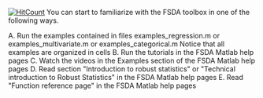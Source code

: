 
[![HitCount](http://hits.dwyl.io/UniprJRC/FSDAdev.svg)](http://hits.dwyl.io/UniprJRC/FSDAdev)
You can start to familiarize with the FSDA toolbox in one of the following ways.

A. Run the examples contained in files examples_regression.m or examples_multivariate.m or examples_categorical.m 
   Notice that all examples are organized in cells
B. Run the tutorials in the FSDA Matlab help pages 
C. Watch the videos in the Examples section of the FSDA Matlab help pages 
D. Read section "Introduction to robust statistics" or 
	"Technical introduction to Robust Statistics" in the FSDA Matlab help pages 
E. Read "Function reference page" in the FSDA Matlab help pages
